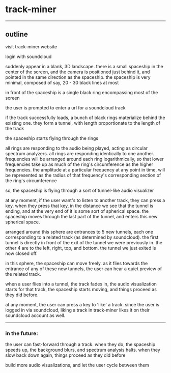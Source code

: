 # track-miner

---

## outline

visit track-miner website

login with soundcloud

suddenly appear in a blank, 3D landscape. there is a small spaceship in the center of the screen, and the camera is positioned just behind it, and pointed in the same direction as the spaceship. the spaceship is very minimal, composed of say, 20 - 30 black lines at most

in front of the spaceship is a single black ring encompassing most of the screen

the user is prompted to enter a url for a soundcloud track

if the track successfully loads, a bunch of black rings materialize behind the existing one. they form a tunnel, with length proportionate to the length of the track

the spaceship starts flying through the rings

all rings are responding to the audio being played, acting as circular spectrum analyzers. all rings are responding identically to one another. frequencies will be arranged around each ring logarithmically, so that lower frequencies take up as much of the ring's circumference as the higher frequencies. the amplitude at a particular frequency at any point in time, will be represented as the radius of that frequency's corresponding section of the ring's circumference

so, the spaceship is flying through a sort of tunnel-like audio visualizer

at any moment, if the user want's to listen to another track, they can press a key. when they press that key, in the distance we see that the tunnel is ending, and at the very end of it is some sort of spherical space. the spaceship moves through the last part of the tunnel, and enters this new spherical space.

arranged around this sphere are entrances to 5 new tunnels, each one corresponding to a related track (as determined by soundcloud). the first tunnel is directly in front of the exit of the tunnel we were previously in. the other 4 are to the left, right, top, and bottom. the tunnel we just exited is now closed off.

in this sphere, the spaceship can move freely. as it flies towards the entrance of any of these new tunnels, the user can hear a quiet preview of the related track.

when a user flies into a tunnel, the track fades in, the audio visualization starts for that track, the spaceship starts moving, and things proceed as they did before.

at any moment, the user can press a key to 'like' a track. since the user is logged in via soundcloud, liking a track in track-miner likes it on their soundcloud account as well.

---

### in the future:

the user can fast-forward through a track. when they do, the spaceship speeds up, the background blurs, and spectrum analysis halts. when they slow back down again, things proceed as they did before

build more audio visualizations, and let the user cycle between them
